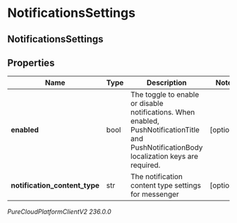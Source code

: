 # NotificationsSettings

## NotificationsSettings

## Properties

|Name | Type | Description | Notes|
|------------ | ------------- | ------------- | -------------|
| **enabled** | bool | The toggle to enable or disable notifications. When enabled, PushNotificationTitle and PushNotificationBody localization keys are required. | [optional] |
| **notification_content_type** | str | The notification content type settings for messenger | [optional] |



_PureCloudPlatformClientV2 236.0.0_
